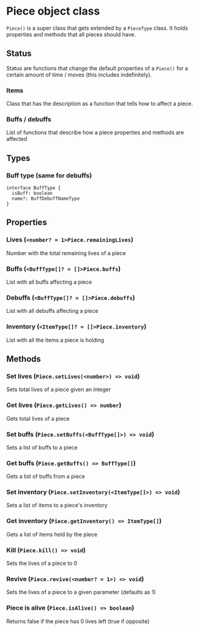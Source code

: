 # Piece object class
`Piece()` is a super class that gets extended by a `PieceType` class. It holds properties and methods that all pieces should have.
## Status
Status are functions that change the default properties of a `Piece()` for a certain amount of time / moves (this includes indefinitely).
### Items
Class that has the description as a function that tells how to affect a piece.
### Buffs / debuffs
List of functions that describe how a piece properties and methods are affected
## Types
### Buff type (same for debuffs)
```
interface BuffType {
  isBuff: boolean
  name?: BuffDebuffNameType
}
```
## Properties
### Lives (`<number? = 1>Piece.remainingLives`)
Number with the total remaining lives of a piece
### Buffs (`<BuffType[]? = []>Piece.buffs`)
List with all buffs affecting a piece
### Debuffs (`<BuffType[]? = []>Piece.debuffs`)
List with all debuffs affecting a piece
### Inventory (`<ItemType[]? = []>Piece.inventory`)
List with all the items a piece is holding
## Methods
### Set lives (`Piece.setLives(<number>) => void`)
Sets total lives of a piece given an integer
### Get lives (`Piece.getLives() => number`)
Gets total lives of a piece
### Set buffs (`Piece.setBuffs(<BuffType[]>) => void`)
Sets a list of buffs to a piece
### Get buffs (`Piece.getBuffs() => BuffType[]`)
Gets a list of buffs from a piece
### Set inventory (`Piece.setInventory(<ItemType[]>) => void`)
Sets a list of items to a piece's inventory
### Get inventory (`Piece.getInventory() => ItemType[]`)
Gets a list of items held by the piece
### Kill (`Piece.kill() => void`)
Sets the lives of a piece to 0
### Revive (`Piece.revive(<number? = 1>) => void`)
Sets the lives of a piece to a given parameter (defaults as 1)
### Piece is alive (`Piece.isAlive() => boolean`)
Returns false if the piece has 0 lives left (true if opposite)